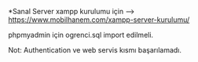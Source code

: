 \*Sanal Server xampp kurulumu için --> https://www.mobilhanem.com/xampp-server-kurulumu/

phpmyadmin için ogrenci.sql import edilmeli.

Not: Authentication ve web servis kısmı başarılamadı.
